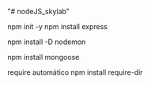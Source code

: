 "# nodeJS_skylab"

npm init -y
npm install express

<!-- instalado o nodemon com dependência de desenvolvimento para atualizar sen ter de reiniciar servidor -->

npm install -D nodemon

npm install mongoose

require automático
npm install require-dir
